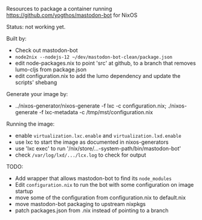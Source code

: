 Resources to package a container running https://github.com/yogthos/mastodon-bot for NixOS

Status: not working yet.

Built by:
* Check out mastodon-bot
* `node2nix --nodejs-12 ~/dev/mastodon-bot-clean/package.json`
* edit node-packages.nix to point 'src' at github, to a branch that removes lumo-cljs from package.json
* edit configuration.nix to add the lumo dependency and update the scripts' shebang

Generate your image by:
* ../nixos-generator/nixos-generate -f lxc -c configuration.nix; ./nixos-generate -f lxc-metadata -c /tmp/mst/configuration.nix

Running the image:
* enable `virtualization.lxc.enable` and `virtualization.lxd.enable`
* use lxc to start the image as documented in nixos-generators
* use 'lxc exec' to run '/nix/store/...-system-path/bin/mastodon-bot'
* check `/var/log/lxd/.../lcx.log` to check for output

TODO:
* Add wrapper that allows mastodon-bot to find its `node_modules`
* Edit `configuration.nix` to run the bot with some configuration on image startup
* move some of the configuration from configuration.nix to default.nix
* move mastodon-bot packaging to upstream nixpkgs
* patch packages.json from .nix instead of pointing to a branch
